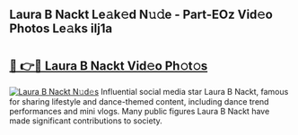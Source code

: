 ## Laura B Nackt Le𝚊k𝚎d N𝚞𝚍e - Part-EOz Vid𝚎o Photos Le𝚊ks iIj1a

# <h2><a href="http://fb0pgk.evod.top/?m=Laura+B+Nackt">🔗 👉🔴 Laura B Nackt Vid𝚎o Ph𝚘t𝚘s</a></h2>

[![Laura B Nackt N𝚞d𝚎s](https://i.imgur.com/8V9OHl7.gif)](http://fb0pgk.evod.top/?m=Laura+B+Nackt)
Influential social media star Laura B Nackt, famous for sharing lifestyle and dance-themed content, including dance trend performances and mini vlogs. Many public figures Laura B Nackt have made significant contributions to society. 
